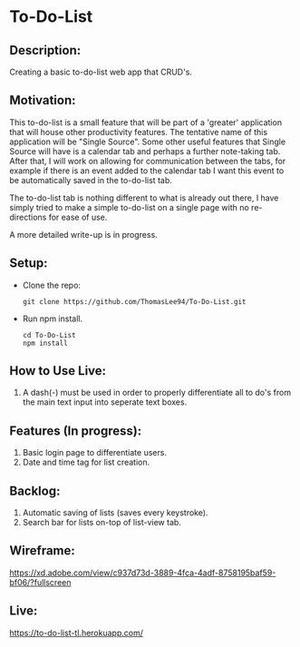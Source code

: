 # To-Do-List

## Description:

Creating a basic to-do-list web app that CRUD's. 

## Motivation:

This to-do-list is a small feature that will be part of a 'greater' application that will house other productivity features. The tentative name of this application will be "Single Source". Some other useful features that Single Source will have is a calendar tab and perhaps a further note-taking tab. After that, I will work on allowing for communication between the tabs, for example if there is an event added to the calendar tab I want this event to be automatically saved in the to-do-list tab.

The to-do-list tab is nothing different to what is already out there, I have simply tried to make a simple to-do-list on a single page with no re-directions for ease of use. 

A more detailed write-up is in progress.

## Setup:
- Clone the repo:
  ```
  git clone https://github.com/ThomasLee94/To-Do-List.git
  ```
- Run npm install.
  ```
  cd To-Do-List
  npm install
  ```

## How to Use Live:
1. A dash(-) must be used in order to properly differentiate all to do's from the main text input into seperate text boxes. 

## Features (In progress):
1. Basic login page to differentiate users.
2. Date and time tag for list creation.

## Backlog:
1. Automatic saving of lists (saves every keystroke).
2. Search bar for lists on-top of list-view tab.

## Wireframe:

https://xd.adobe.com/view/c937d73d-3889-4fca-4adf-8758195baf59-bf06/?fullscreen

## Live:

https://to-do-list-tl.herokuapp.com/

